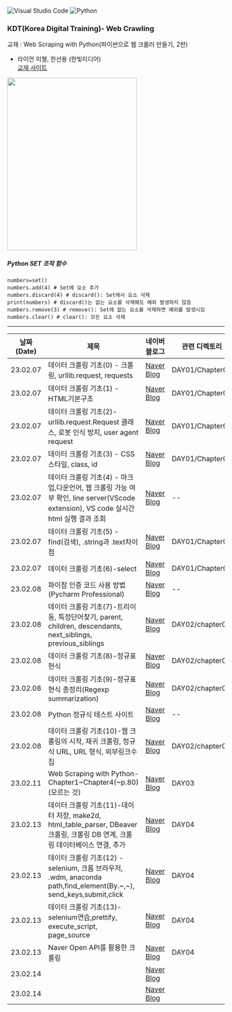 
![Visual Studio Code](https://img.shields.io/badge/Visual%20Studio%20Code-0078d7.svg?style=for-the-badge&logo=visual-studio-code&logoColor=white)
![Python](https://img.shields.io/badge/python-3670A0?style=for-the-badge&logo=python&logoColor=ffdd54)




### KDT(Korea Digital Training)- Web Crawling

교재 : Web Scraping with Python(파이썬으로 웹 크롤러 만들기, 2판)    
- 라이언 미첼, 한선용 (한빛미디어)  
[교재 사이트](https://network.hanbit.co.kr/data/books/B5046562423_l.jpg) 

<img src="https://network.hanb.co.kr/data/books/B5046562423_l.jpg" width=300, height=400>   


##### Python SET 조작 함수

```
numbers=set()
numbers.add(4) # Set에 요소 추가
numbers.discard(4) # discard(): Set에서 요소 삭제
print(numbers) # discard()는 없는 요소를 삭제해도 예외 발생하지 않음
numbers.remove(3) # remove(): Set에 없는 요소를 삭제하면 예외를 발생시킴
numbers.clear() # clear(): 모든 요소 삭제
```



<hr/>   
   
|날짜(Date) | 제목 | 네이버 블로그 | 관련 디렉토리 |
| --------  | ---  | -----------| ------------|
| 23.02.07  |데이터 크롤링 기초(0) - 크롤링, urllib.request, requests | [Naver Blog](https://blog.naver.com/mathnoah/223346753838)         |  DAY01/Chapter01 |
| 23.02.07  |   데이터 크롤링 기초(1) - HTML기본구조    |  [Naver Blog](https://blog.naver.com/mathnoah/223346818678)  |  DAY01/Chapter01 |
| 23.02.07  |   데이터 크롤링 기초(2)- urllib.request.Request 클래스, 로봇 인식 방지, user agent request    | [Naver Blog](https://blog.naver.com/mathnoah/223346829940) |  DAY01/Chapter01 |
| 23.02.07  |    데이터 크롤링 기초(3) - CSS 스타일, class, id   | [Naver Blog](https://blog.naver.com/mathnoah/223346837212) |  DAY01/Chapter01 |
| 23.02.07  | 데이터 크롤링 기초(4) - 마크업,다운언어, 웹 크롤링 가능 여부 확인, line server(VScode extension), VS code 실시간 html 실행 결과 조회  |  [Naver Blog](https://blog.naver.com/mathnoah/223346926657) |  -- |
| 23.02.07  | 데이터 크롤링 기초(5) -find(검색), .string과 .text차이점 |  [Naver Blog](https://blog.naver.com/mathnoah/223347026017) |  DAY01/Chapter02 |
| 23.02.07  | 데이터 크롤링 기초(6)-select |  [Naver Blog](https://blog.naver.com/mathnoah/223347098704) |    DAY01/Chapter02 |
| 23.02.08  | 파이참 인증 코드 사용 방법(Pycharm Professional) |  [Naver Blog](https://blog.naver.com/mathnoah/223347832629) |  -- |
| 23.02.08  | 데이터 크롤링 기초(7)-트리이동, 특정단어찾기, parent, children, descendants, next_siblings, previous_siblings |  [Naver Blog](https://blog.naver.com/mathnoah/223347899865) |  DAY02/chapter03 |
| 23.02.08  |데이터 크롤링 기초(8)-정규표현식  |  [Naver Blog](https://blog.naver.com/mathnoah/223348114297) | DAY02/chapter03  |
| 23.02.08  | 데이터 크롤링 기초(9)-정규표현식 총정리(Regexp summarization) |  [Naver Blog](https://blog.naver.com/mathnoah/223348080325) |  DAY02/chapter03 |
| 23.02.08  |  Python 정규식 테스트 사이트|  [Naver Blog](https://blog.naver.com/mathnoah/223348120899) |  -- |
| 23.02.08  | 데이터 크롤링 기초(10)-웹 크롤링의 시작, 재귀 크롤링, 정규식 URL, URL 형식, 외부링크수집 |  [Naver Blog](https://blog.naver.com/mathnoah/223348235066) | DAY02/chapter04  |
| 23.02.11  | Web Scraping with Python-Chapter1~Chapter4(~p.80) (모르는 것) |  [Naver Blog](https://blog.naver.com/mathnoah/223350344564) | DAY03  |
| 23.02.13  | 데이터 크롤링 기초(11)-데이터 저장, make2d, html_table_parser, DBeaver 크롤링, 크롤링 DB 연계, 크롤링 데이터베이스 연결, 추가 |  [Naver Blog](https://blog.naver.com/mathnoah/223352037789) |  DAY04  |
| 23.02.13  | 데이터 크롤링 기초(12) - selenium, 크롬 브라우저, .wdm, anaconda path,find_element(By.~,~), send_keys,submit,click |  [Naver Blog](https://blog.naver.com/mathnoah/223352145737) |  DAY04  |
| 23.02.13  | 데이터 크롤링 기초(13)-selenium연습,prettify, execute_script, page_source |  [Naver Blog](https://blog.naver.com/mathnoah/223352192761) |   DAY04 |
| 23.02.13  |Naver Open API를 활용한 크롤링  |  [Naver Blog](https://blog.naver.com/mathnoah/223352294423) |  DAY04  |
| 23.02.14  |  |  [Naver Blog]() |   |
| 23.02.14 |  |  [Naver Blog]() |   |






